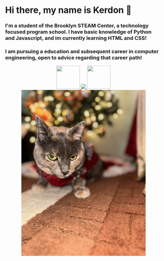 # Hi there, my name is Kerdon 👋
### I'm a student of the Brooklyn STEAM Center, a technology focused program school. I have basic knowledge of Python and Javascript, and im currently learning HTML and CSS!
### I am pursuing a education and subsequent career in computer engineering, open to advice regarding that career path!
<div align="center">

<a target="_blank" href="https://www.linkedin.com/in/kerdon-chapman-614884281/">
    <img src="https://cdn1.iconfinder.com/data/icons/logotypes/32/circle-linkedin-512.png" width="75" height="75">
</a><a target="_blank" href="https://replit.com/@KerdonChapman"> 
    <img src="https://upload.wikimedia.org/wikipedia/commons/thumb/7/78/New_Replit_Logo.svg/2048px-New_Replit_Logo.svg.png" width="75"> 
</a><a target="_blank" href="https://drive.google.com/file/d/1D6VUqpQPbTiR68BUN4Gj-csg2CWDNRUw/view?usp=sharing">
    <img src="https://cdn-icons-png.flaticon.com/512/6614/6614677.png" width="75" height="75">
</a>

</div>

<div align="center">

<img src="IMG_5240.jpg" width="400">

</div>
<!--
**Candog85/Candog85** is a ✨ _special_ ✨ repository because its `README.md` (this file) appears on your GitHub profile.

Here are some ideas to get you started:

- 🔭 I’m currently working on ...
- 🌱 I’m currently learning ...
- 👯 I’m looking to collaborate on ...
- 🤔 I’m looking for help with ...
- 💬 Ask me about ...
- 📫 How to reach me: ...
- 😄 Pronouns: ...
- ⚡ Fun fact: ...
-->
